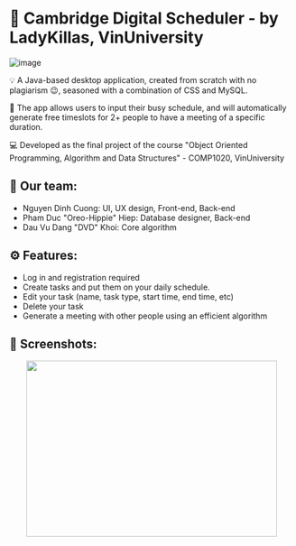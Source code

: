 # :date: Cambridge Digital Scheduler - by LadyKillas, VinUniversity

![image](https://user-images.githubusercontent.com/84661482/119254719-26081900-bbe2-11eb-9ffb-31e31866a999.png)

:bulb: A Java-based desktop application, created from scratch with no plagiarism 😉, seasoned with a combination of CSS and MySQL.    

:toolbox: The app allows users to input their busy schedule, and will automatically generate free timeslots for 2+ people to have a meeting of a specific duration.     
  
:computer: Developed as the final project of the course "Object Oriented Programming, Algorithm and Data Structures" - COMP1020, VinUniversity     

## :brain: Our team:    
* Nguyen Dinh Cuong: UI, UX design, Front-end, Back-end   
* Pham Duc "Oreo-Hippie" Hiep: Database designer, Back-end   
* Dau Vu Dang "DVD" Khoi: Core algorithm  

## :gear: Features:
- Log in and registration required
- Create tasks and put them on your daily schedule.
- Edit your task (name, task type, start time, end time, etc)
- Delete your task
- Generate a meeting with other people using an efficient algorithm
    
## :camera_flash: Screenshots:
<p align="center">
    <img width="444" height="312" src="https://user-images.githubusercontent.com/84661482/119263707-5cf22500-bc0a-11eb-8c70-81eaa37ea9ce.png">
</p>


